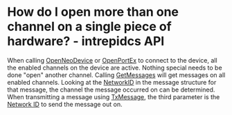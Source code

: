 # How do I open more than one channel on a single piece of hardware? - intrepidcs API

When calling [OpenNeoDevice](../win32-api-overview-intrepidcs-api/basic-functions-overview-intrepidcs-api/openneodevice-method-intrepidcs-api.md) or [OpenPortEx](../win32-api-overview-intrepidcs-api/deprecated-functions-overview-intrepidcs-api/openportex-method-intrepidcs-api/) to connect to the device, all the enabled channels on the device are active. Nothing special needs to be done "open" another channel. Calling [GetMessages](../win32-api-overview-intrepidcs-api/message-functions-overview-intrepidcs-api/getmessages-method-intrepidcs-api.md) will get messages on all enabled channels. Looking at the [NetworkID](../win32-api-overview-intrepidcs-api/structures-types-and-defines-overview-intrepidcs-api/setting-structures-overview-intrepidcs-api/message-structures-neovi-api.md) in the message structure for that message, the channel the message occurred on can be determined. When transmitting a message using [TxMessage](../win32-api-overview-intrepidcs-api/message-functions-overview-intrepidcs-api/txmessages-method-intrepidcs-api.md), the third parameter is the [Network ID](../win32-api-overview-intrepidcs-api/structures-types-and-defines-overview-intrepidcs-api/setting-structures-overview-intrepidcs-api/neovi-network-id-list.md) to send the message out on.
